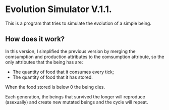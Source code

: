 # Evolution Simulator V.1.1.
This is a program that tries to simulate the evolution of a simple being.
## How does it work?
In this version, I simplified the previous version by merging the comsumption and production attributes to the comsumption attribute, so the only attributes that the being has are:
- The quantity of food that it consumes every tick;
- The quantity of food that it has stored.

When the food stored is below 0 the being dies.

Each generation, the beings that survived the longer will reproduce (asexually) and create new mutated beings and the cycle will repeat.
